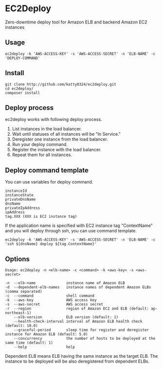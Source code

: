 EC2Deploy
=========

Zero-downtime deploy tool for Amazon ELB and backend Amazon EC2 instances

## Usage

```shell
ec2deploy -k 'AWS-ACCESS-KEY' -s 'AWS-ACCESS-SECRET' -n 'ELB-NAME' -c 'DEPLOY-COMMAND'
```

## Install

```shell
git clone http://github.com/katty0324/ec2deploy.git
cd ec2deploy/
composer install
```

## Deploy process

ec2deploy works with following deploy process.

1. List instances in the load balancer.
2. Wait until statuses of all instances will be "In Service."
3. Deregister one instance from the load balancer.
4. Run your deploy command.
5. Register the instance with the load balancer.
6. Repeat them for all instances.

## Deploy command template

You can use variables for deploy command.

```
instanceId
instanceState
privateDnsName
dnsName
privateIpAddress
ipAddress
tag.XXX (XXX is EC2 instance tag)
```

If the application name is specified with EC2 instance tag "ContextName" and you will deploy through ssh, you can use command template. 

```shell
ec2deploy -k 'AWS-ACCESS-KEY' -s 'AWS-ACCESS-SECRET' -n 'ELB-NAME' -c 'ssh ${dnsName} deploy ${tag.ContextName}'
```

## Options

```shell
Usage: ec2deploy -n <elb-name> -c <command> -k <aws-key> -s <aws-secret>

-n  --elb-name              instance name of Amazon ELB
-d  --dependent-elb-names   instance names of dependent Amazon ELBs (comma separated)
-c  --command               shell command
-k  --aws-key               AWS access key
-s  --aws-secret            AWS access secret
-r  --region                region of Amazon EC2 and ELB (default: ap-northeast-1)
    --elb-version           ELB version (default: 1)
    --health-check-interval interval of Amazon ELB health check (default: 10.0)
    --graceful-period       sleep time for register and deregister instance for Amazon ELB (default: 5.0)
    --concurrency           the number of hosts to be deployed at the same time (default: 1)
    --help                  help
```

Dependent ELB means ELB having the same instance as the target ELB. The instance to be deployed will be also deregistered from dependent ELBs.
